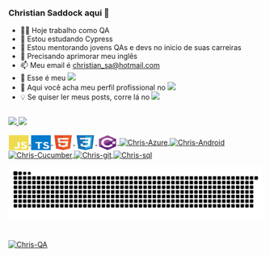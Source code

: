 ### Christian Saddock aqui 👋

- 🕵️‍♂️ Hoje trabalho como QA
- 🌱 Estou estudando Cypress
- 👯 Estou mentorando jovens QAs e devs no inicio de suas carreiras
- 🤔 Precisando aprimorar meu inglês
- 📫 Meu email é christian_sa@hotmail.com  
- 💬 Esse é meu <a href="https://twitter.com/christian_sa" target="_blank"><img src="https://img.shields.io/badge/Twitter-1DA1F2?style=for-the-badge&logo=twitter&logoColor=white" target="_blank"></a>
- 👔 Aqui você acha meu perfil profissional no <a href="https://www.linkedin.com/in/christiansa/" target="_blank"><img src="https://img.shields.io/badge/-LinkedIn-%230077B5?style=for-the-badge&logo=linkedin&logoColor=white" target="_blank"></a> 
- 💡 Se quiser ler meus posts, corre lá no <a href="https://christiansaddock.medium.com" target="_blank"><img src="https://img.shields.io/badge/Medium-12100E?style=for-the-badge&logo=medium&logoColor=white" target="_blank"></a> 
    ##
 <div>
  <a href="https://github.com/christiansaddock">
  <img height="180em" src="https://github-readme-stats.vercel.app/api?username=christiansaddock&show_icons=true&theme=dracula&include_all_commits=true&count_private=true"/>
  <img height="180em" src="https://github-readme-stats.vercel.app/api/top-langs/?username=christiansaddock&layout=compact&langs_count=16&theme=dracula"/>
</div>  
<div style="display: inline_block"><br>
  <img align="center" alt="Chris-Js" height="30" width="40" src="https://raw.githubusercontent.com/devicons/devicon/master/icons/javascript/javascript-plain.svg">
  <img align="center" alt="Chris-Ts" height="30" width="40" src="https://raw.githubusercontent.com/devicons/devicon/master/icons/typescript/typescript-plain.svg">
  <img align="center" alt="Chris-HTML" height="30" width="40" src="https://raw.githubusercontent.com/devicons/devicon/master/icons/html5/html5-original.svg">
  <img align="center" alt="Chris-CSS" height="30" width="40" src="https://raw.githubusercontent.com/devicons/devicon/master/icons/css3/css3-original.svg">
  <img align="center" alt="Chris-Csharp" height="30" width="40" src="https://raw.githubusercontent.com/devicons/devicon/master/icons/csharp/csharp-original.svg">
  <img align="center" alt="Chris-Azure" height="80" width="80" src="https://cdn.jsdelivr.net/gh/devicons/devicon/icons/azure/azure-original-wordmark.svg" >
  <img align="center" alt="Chris-Android" height="50" width="60" src="https://cdn.jsdelivr.net/gh/devicons/devicon/icons/android/android-original-wordmark.svg" />
  <img align="center" alt="Chris-Cucumber" height="30" width="40" src="https://cdn.jsdelivr.net/gh/devicons/devicon/icons/cucumber/cucumber-plain.svg" />
  <img align="center" alt="Chris-git" height="30" width="40" src="https://cdn.jsdelivr.net/gh/devicons/devicon/icons/git/git-original.svg" />
  <img align="center" alt="Chris-sql" height="50" width="60" src="https://cdn.jsdelivr.net/gh/devicons/devicon/icons/microsoftsqlserver/microsoftsqlserver-plain-wordmark.svg" />
</div>  
 
  ![Snake animation](https://github.com/christiansaddock/christiansaddock/raw/output/github-contribution-grid-snake.svg)
  
<div style="display: inline_block"><br>  
  <img align="center" alt="Chris-QA" height="300" width="400" src="https://i.pinimg.com/originals/eb/3c/9a/eb3c9a4f88dbbb5f67cc3998e77aef48.gif">       
</div>
